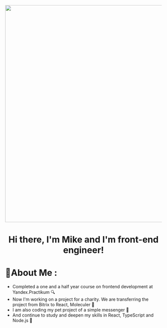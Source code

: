 <div id="coder" align="center">
  <img src="[https://24.media.tumblr.com/tumblr_m732uiXY4Z1rnf5opo1_500.gif](https://media.giphy.com/media/qEqiI3Oq7vBkoE236M/giphy.gif)" width="700"/>
</div>
<h1 align="center">Hi there, I'm Mike and I'm front-end engineer!</h1>

# 💫About Me :
- Completed a one and a half year course on frontend development at Yandex.Practikum 🔍 <br>
- Now I'm working on a project for a charity. We are transferring the project from Bitrix to React, Moleculer 🧐<br>
- I am also coding my pet project of a simple messenger 🔭 <br>
- And continue to study and deepen my skills in React, TypeScript and Node.js 🌱 <br>

<!--
**Mishe4ka14/Mishe4ka14** is a ✨ _special_ ✨ repository because its `README.md` (this file) appears on your GitHub profile.

Here are some ideas to get you started:

- 🔭 I’m currently working on ...
- 🌱 I’m currently learning ...
- 👯 I’m looking to collaborate on ...
- 🤔 I’m looking for help with ...
- 💬 Ask me about ...
- 📫 How to reach me: ...
- 😄 Pronouns: ...
- ⚡ Fun fact: ...
-->
